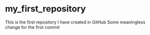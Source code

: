 # my_first_repository
This is the first repository  I have created in GitHub
Some meaningless change for the first commit

